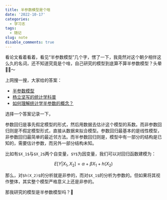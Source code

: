 ```yaml
---
title: 半参数模型是个啥
date: '2022-10-17'
categories:
  - 学习志
tags:
  - 随记
slug: note
disable_comments: true
---
```


看论文看着看着，看见“半参数模型”几个字，愣了一下，我竟然对这个朝夕相伴这么久的名词，还不知道究竟是个啥，自己研究的模型到底算不算半参数模型？头晕😵‍💫～

上网搜一搜，大家给的答案：

- [半参数模型](https://www.jianshu.com/p/a97c5a0718f8)
- [杨立坚写的统计学科普](https://blog.sciencenet.cn/blog-941132-1080151.html)
- [如何理解统计学半参数的概念？](https://www.zhihu.com/question/24373415)

选择一个答案记录一下，


参数回归是事先假定模型的形式，然后用数据去估计这个模型的系数。而非参数回归则是不假定模型形式，直接从数据来拟合模型。参数回归最基本的是线性模型，非参数回归最简单的最近邻方法。而半参数回归则是，模型中有一部分的结构是已知的，需要估计参数，而另外一部分结构未知。

比如有`$X_1$`与`$X_2$`两个自变量，`$Y$`为因变量，我们可以对回归函数建模为：

$$E[Y|X_1, X_2]= \alpha + \beta X_1 + h(X_2)$$

那么，对`$h(X_2)$`的分析就是非参的，而对`$X_1$`的分析为参数的。但如果将其视作整体，其实整个模型严格意义上还是非参的。

那我研究的模型是半参数模型吗？🤔
